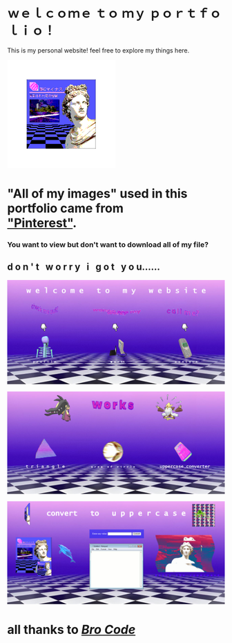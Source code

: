 # ｗｅｌｃｏｍｅ ｔｏ  ｍｙ ｐｏｒｔｆｏｌｉｏ！

This is my personal website! feel free to explore my things here.

![Spinning](https://github.com/Mattillac/personal_web_portfolio/blob/main/static/images/album.gif)
 
# "All of my images" used in this portfolio came from <br> ["Pinterest"](https://ph.pinterest.com/pin/43910165110412752/).
 
### You want to view but don't want to download all of my file?

## d o n ' t &nbsp; w o r r y &nbsp; i &nbsp; g o t &nbsp; y o u......

![sneak p e e k](https://github.com/Mattillac/personal_web_portfolio/blob/main/static/images/Screenshot%202025-10-08%20162033.png)

![sneak p e e k](https://github.com/Mattillac/personal_web_portfolio/blob/main/static/images/Screenshot%202025-10-08%20162044.png)

![sneak p e e k](https://github.com/Mattillac/personal_web_portfolio/blob/main/static/images/Screenshot%202025-10-08%20162059.png)

# all thanks to [**_Bro Code_**](https://www.youtube.com/watch?v=HD13eq_Pmp8&t=439s)